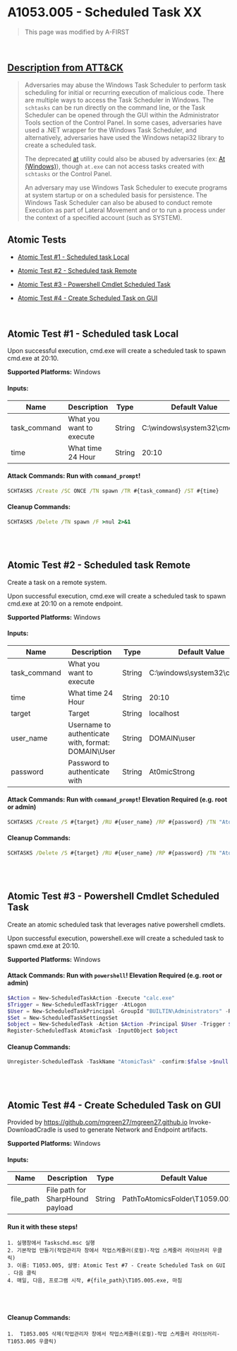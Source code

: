 # A1053.005 - Scheduled Task XX
<blockquote>
This page was modified by A-FIRST
</blockquote>
<br/>

## [Description from ATT&CK](https://attack.mitre.org/techniques/T1053/005)

<blockquote>Adversaries may abuse the Windows Task Scheduler to perform task scheduling for initial or recurring execution of malicious code. There are multiple ways to access the Task Scheduler in Windows. The <code>schtasks</code> can be run directly on the command line, or the Task Scheduler can be opened through the GUI within the Administrator Tools section of the Control Panel. In some cases, adversaries have used a .NET wrapper for the Windows Task Scheduler, and alternatively, adversaries have used the Windows netapi32 library to create a scheduled task.

The deprecated [at](https://attack.mitre.org/software/S0110) utility could also be abused by adversaries (ex: [At (Windows)](https://attack.mitre.org/techniques/T1053/002)), though <code>at.exe</code> can not access tasks created with <code>schtasks</code> or the Control Panel.

An adversary may use Windows Task Scheduler to execute programs at system startup or on a scheduled basis for persistence. The Windows Task Scheduler can also be abused to conduct remote Execution as part of Lateral Movement and or to run a process under the context of a specified account (such as SYSTEM).</blockquote>

## Atomic Tests

- [Atomic Test #1 - Scheduled task Local](#atomic-test-1---scheduled-task-local)

- [Atomic Test #2 - Scheduled task Remote](#atomic-test-2---scheduled-task-remote)

- [Atomic Test #3 - Powershell Cmdlet Scheduled Task](#atomic-test-3---powershell-cmdlet-scheduled-task)

- [Atomic Test #4 - Create Scheduled Task on GUI](#atomic-test-4---Create-Scheduled-Task-on-GUI)

<br/>


## Atomic Test #1 - Scheduled task Local
Upon successful execution, cmd.exe will create a scheduled task to spawn cmd.exe at 20:10.

**Supported Platforms:** Windows




#### Inputs:
| Name         | Description              | Type   | Default Value                           |
| ------------ | ------------------------ | ------ | --------------------------------------- |
| task_command | What you want to execute | String | C:&#92;windows&#92;system32&#92;cmd.exe |
| time         | What time 24 Hour        | String | 20:10                                   |


#### Attack Commands: Run with `command_prompt`! 


```cmd
SCHTASKS /Create /SC ONCE /TN spawn /TR #{task_command} /ST #{time}
```

#### Cleanup Commands:
```cmd
SCHTASKS /Delete /TN spawn /F >nul 2>&1
```





<br/>
<br/>

## Atomic Test #2 - Scheduled task Remote
Create a task on a remote system.

Upon successful execution, cmd.exe will create a scheduled task to spawn cmd.exe at 20:10 on a remote endpoint.

**Supported Platforms:** Windows




#### Inputs:
| Name         | Description                                            | Type   | Default Value                           |
| ------------ | ------------------------------------------------------ | ------ | --------------------------------------- |
| task_command | What you want to execute                               | String | C:&#92;windows&#92;system32&#92;cmd.exe |
| time         | What time 24 Hour                                      | String | 20:10                                   |
| target       | Target                                                 | String | localhost                               |
| user_name    | Username to authenticate with, format: DOMAIN&#92;User | String | DOMAIN&#92;user                         |
| password     | Password to authenticate with                          | String | At0micStrong                            |


#### Attack Commands: Run with `command_prompt`!  Elevation Required (e.g. root or admin) 


```cmd
SCHTASKS /Create /S #{target} /RU #{user_name} /RP #{password} /TN "Atomic task" /TR "#{task_command}" /SC daily /ST #{time}
```

#### Cleanup Commands:
```cmd
SCHTASKS /Delete /S #{target} /RU #{user_name} /RP #{password} /TN "Atomic task" /F >nul 2>&1
```





<br/>
<br/>

## Atomic Test #3 - Powershell Cmdlet Scheduled Task
Create an atomic scheduled task that leverages native powershell cmdlets.

Upon successful execution, powershell.exe will create a scheduled task to spawn cmd.exe at 20:10.

**Supported Platforms:** Windows





#### Attack Commands: Run with `powershell`! Elevation Required (e.g. root or admin) 


```powershell
$Action = New-ScheduledTaskAction -Execute "calc.exe"
$Trigger = New-ScheduledTaskTrigger -AtLogon
$User = New-ScheduledTaskPrincipal -GroupId "BUILTIN\Administrators" -RunLevel Highest
$Set = New-ScheduledTaskSettingsSet
$object = New-ScheduledTask -Action $Action -Principal $User -Trigger $Trigger -Settings $Set
Register-ScheduledTask AtomicTask -InputObject $object
```

#### Cleanup Commands:
```powershell
Unregister-ScheduledTask -TaskName "AtomicTask" -confirm:$false >$null 2>&1
```





<br/>
<br/>

## Atomic Test #4 - Create Scheduled Task on GUI 
Provided by https://github.com/mgreen27/mgreen27.github.io
Invoke-DownloadCradle is used to generate Network and Endpoint artifacts.


**Supported Platforms:** Windows


#### Inputs:
| Name      | Description                      | Type   | Default Value                             |
| --------- | -------------------------------- | ------ | ----------------------------------------- |
| file_path | File path for SharpHound payload | String | PathToAtomicsFolder&#92;T1059.001&#92;src |



#### Run it with these steps! 
``` 
1. 실행창에서 Taskschd.msc 실행
2. 기본작업 만들기(작업관리자 창에서 작업스케쥴러(로컬)-작업 스케줄러 라이브러리 우클릭)
3. 이름: T1053.005, 설명: Atomic Test #7 - Create Scheduled Task on GUI . 다음 클릭
4. 매일, 다음, 프로그램 시작, #{file_path}\T105.005.exe, 마침 
```


<br/>
<br/>


#### Cleanup Commands:
```
1.  T1053.005 삭제(작업관리자 창에서 작업스케쥴러(로컬)-작업 스케줄러 라이브러리-T1053.005 우클릭)
```




<br/>
